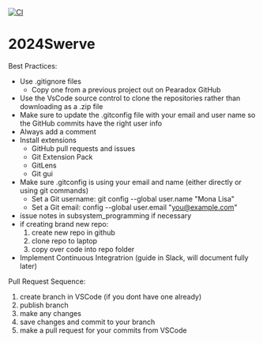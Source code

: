 [![CI](https://github.com/Pearadox/2024AlphaBot/actions/workflows/main.yml/badge.svg?branch=main)](https://github.com/Pearadox/2024AlphaBot/actions/workflows/main.yml)
# 2024Swerve
Best Practices:
- Use .gitignore files
    - Copy one from a previous project out on Pearadox GitHub
- Use the VsCode source control to clone the repositories rather than downloading as a .zip file
- Make sure to update the .gitconfig file with your email and user name so the GitHub commits have the right user info
- Always add a comment
- Install extensions
    - GitHub pull requests and issues
    - Git Extension Pack
    - GitLens
    - Git gui
- Make sure .gitconfig is using your email and name (either directly or using git commands)
  - Set a Git username: git config --global user.name "Mona Lisa"
  - Set a Git email: config --global user.email "you@example.com"
- issue notes in subsystem_programming if necessary
- if creating brand new repo:
	1. create new repo in github
	2. clone repo to laptop
	3. copy over code into repo folder 
- Implement Continuous Integratrion (guide in Slack, will document fully later) 

Pull Request Sequence:
1. create branch in VSCode (if you dont have one already)
2. publish branch 
3. make any changes
4. save changes and commit to your branch
5. make a pull request for your commits from VSCode


